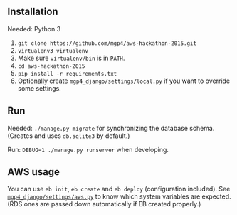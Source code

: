 ## Installation

Needed: Python 3

1. `git clone https://github.com/mgp4/aws-hackathon-2015.git`
2. `virtualenv3 virtualenv`
3. Make sure `virtualenv/bin` is in `PATH`.
4. `cd aws-hackathon-2015`
5. `pip install -r requirements.txt`
6. Optionally create `mgp4_django/settings/local.py` if you want to override some settings.


## Run

Needed: `./manage.py migrate` for synchronizing the database schema. (Creates and uses `db.sqlite3` by default.)

Run: `DEBUG=1 ./manage.py runserver` when developing.


## AWS usage

You can use `eb init`, `eb create` and `eb deploy` (configuration included).
See [`mgp4_django/settings/aws.py`](https://github.com/mgp4/aws-hackathon-2015/blob/master/mgp4_django/settings/aws.py)
to know which system variables are expected. (RDS ones are passed down automatically if EB created properly.)
